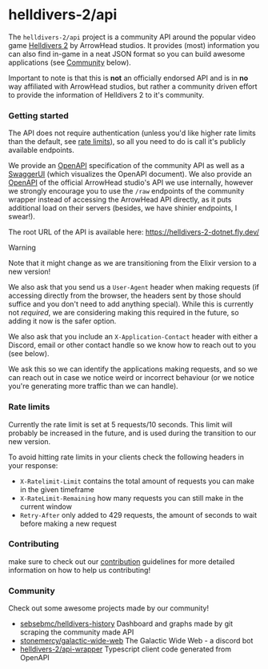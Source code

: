 # helldivers-2/api

The `helldivers-2/api` project is a community API around the popular video game
[Helldivers 2](https://store.steampowered.com/app/553850/HELLDIVERS_2/?curator_clanid=33602140) by ArrowHead studios.
It provides (most) information you can also find in-game in a neat JSON format so you can build awesome applications
(see [Community](#community) below).

Important to note is that this is **not** an officially endorsed API and is in **no** way affiliated with ArrowHead studios,
but rather a community driven effort to provide the information of Helldivers 2 to it's community.

### Getting started
The API does not require authentication (unless you'd like higher rate limits than the default, see [rate limits](#rate-limits)),
so all you need to do is call it's publicly available endpoints.

We provide an [OpenAPI](https://helldivers-2.github.io/api/docs/openapi/Helldivers-2-API.json) specification of the community API as well as
a [SwaggerUI](https://helldivers-2.github.io/api/docs/openapi/swagger-ui.html) (which visualizes the OpenAPI document). We also provide an
[OpenAPI](https://helldivers-2.github.io/api/docs/openapi/Helldivers-2-API_arrowhead.json) of the official ArrowHead studio's API we use
internally, however we strongly encourage you to use the `/raw` endpoints of the community wrapper instead of accessing
the ArrowHead API directly, as it puts additional load on their servers (besides, we have shinier endpoints, I swear!).

The root URL of the API is available here: https://helldivers-2-dotnet.fly.dev/
> [!WARNING]
> Note that it might change as we are transitioning from the Elixir version to a new version!

We also ask that you send us a `User-Agent` header when making requests (if accessing directly from the browser,
the headers sent by those should suffice and you don't need to add anything special).
While this is currently not *required*, we are considering making this required in the future, so adding it now
is the safer option.

We also ask that you include an `X-Application-Contact` header with either a Discord, email or other contact handle
so we know how to reach out to you (see below).

We ask this so we can identify the applications making requests, and so we can reach out in case we notice weird or
incorrect behaviour (or we notice you're generating more traffic than we can handle).

### Rate limits
Currently the rate limit is set at 5 requests/10 seconds.
This limit will probably be increased in the future, and is used during the transition to our new version.

To avoid hitting rate limits in your clients check the following headers in your response:
- `X-Ratelimit-Limit` contains the total amount of requests you can make in the given timeframe
- `X-RateLimit-Remaining` how many requests you can still make in the current window
- `Retry-After` only added to 429 requests, the amount of seconds to wait before making a new request

### Contributing
make sure to check out our [contribution](CONTRIBUTING.md) guidelines for more detailed information on how to
help us contributing!

### Community
Check out some awesome projects made by our community!
- [sebsebmc/helldivers-history](https://github.com/sebsebmc/helldivers-history)
  Dashboard and graphs made by git scraping the community made API 
- [stonemercy/galactic-wide-web](https://github.com/Stonemercy/Galactic-Wide-Web)
  The Galactic Wide Web - a discord bot
- [helldivers-2/api-wrapper](https://github.com/helldivers-2/api-wrapper)
  Typescript client code generated from OpenAPI
